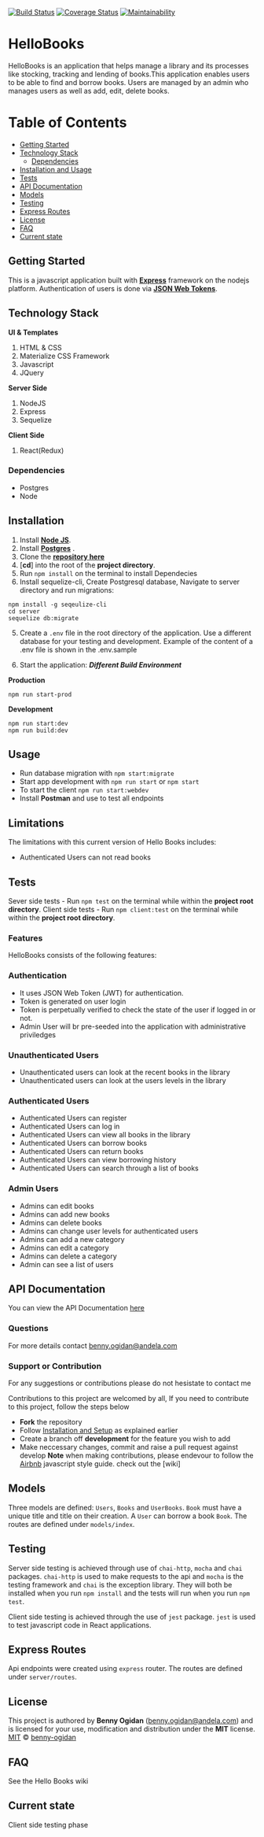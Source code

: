 [![Build Status](https://travis-ci.org/benfluleck/HelloBooks.png)](https://travis-ci.org/benfluleck/HelloBooks.svg?branch=staging)
[![Coverage Status](https://coveralls.io/repos/github/benfluleck/HelloBooks/badge.svg?branch=staging)](https://coveralls.io/github/benfluleck/HelloBooks?branch=staging)
[![Maintainability](https://api.codeclimate.com/v1/badges/65310d93aa5d31790cc1/maintainability)](https://codeclimate.com/github/benfluleck/HelloBooks/maintainability)

# HelloBooks

HelloBooks is an application that helps manage a library and its processes like stocking, tracking and lending of books.This application enables users to be able to find and borrow books. Users  are managed by an admin who manages users as well as add, edit, delete books.

# Table of Contents
- [Getting Started](#getting-started)
- [Technology Stack](#technology-stack)
  * [Dependencies](#dependencies)
- [Installation and Usage](#installation)
- [Tests](#tests)
- [API Documentation](#api-documentation)
- [Models](#models)
- [Testing](#testing)
- [Express Routes](#express-routes)
- [License](#license)
- [FAQ](#faqs)
- [Current state](#current-state)

## Getting Started
This is a javascript application built with [**Express**](https://expressjs.com/) framework on the nodejs platform. Authentication of users is done via [**JSON Web Tokens**](https://jwt.io/).


## Technology Stack
**UI & Templates**
1. HTML & CSS
2. Materialize CSS Framework
3. Javascript
4. JQuery

**Server Side**
1. NodeJS
2. Express
3. Sequelize

**Client Side**
1. React(Redux)

### Dependencies
* Postgres
* Node


## Installation

1. Install [**Node JS**](https://nodejs.org/en/).
1. Install [**Postgres**](https://www.postgresql.org/) .
1. Clone the [**repository here**](https://github.com/benfluleck/HelloBooks.git)
1. [**cd**] into the root of the **project directory**.
1. Run `npm install` on the terminal to install Dependecies
1. Install sequelize-cli, Create Postgresql database, Navigate to server directory and run migrations:
```
npm install -g seqeulize-cli
cd server
sequelize db:migrate
```
5. Create a `.env` file in the root directory of the application. Use a different database for your testing and development. Example of the content of a .env file is shown in the .env.sample

6. Start the application:
**_Different Build Environment_**

**Production**
```
npm run start-prod
```
**Development**
```
npm run start:dev
npm run build:dev
```

## Usage
- Run database migration with `npm start:migrate`
- Start app development with `npm run start` or `npm start`
- To start the client `npm run start:webdev`
- Install **Postman** and use to test all endpoints

## Limitations
The limitations with this current version of Hello Books includes:
- Authenticated Users can not read books

## Tests

Sever side tests - Run `npm test` on the terminal while within the **project root directory**.
Client side tests - Run `npm client:test` on the terminal while within the **project root directory**.


### Features
HelloBooks consists of the following features:

### Authentication

- It uses JSON Web Token (JWT) for authentication.
- Token is generated on user login
- Token is perpetually verified to check the state of the user if logged in or not.
- Admin User will br pre-seeded into the application with administrative priviledges

### Unauthenticated Users
- Unauthenticated users can look at the recent books in the library
- Unauthenticated users can look at the users levels in the library

### Authenticated Users
- Authenticated Users can register
- Authenticated Users can log in
- Authenticated Users can view all books in the library
- Authenticated Users can borrow books
- Authenticated Users can return books
- Authenticated Users can view borrowing history
- Authenticated Users can search through a list of books


### Admin Users
- Admins can edit books
- Admins can add new books
- Admins can delete books
- Admins can change user levels for authenticated users
- Admins can add  a new category
- Admins can edit a category
- Admins can delete a category
- Admin can see a list of users

## API Documentation
You can view the API Documentation [here](https://staging-hellobooks.herokuapp.com/api-docs)

### Questions
For more details contact benny.ogidan@andela.com

### Support or Contribution
For any suggestions or contributions  please do not hesistate to contact me

Contributions to this project are welcomed by all, If you need to contribute to this project, follow the steps below
* **Fork** the repository
* Follow [Installation and Setup](#installation-and-setup) as explained earlier
* Create a branch off **development** for the feature you wish to add
* Make neccessary changes, commit and raise a pull request against develop
**Note** when making contributions, please endevour to follow the [Airbnb](https://github.com/airbnb/javascript) javascript style guide. check out the [wiki]

## Models

Three models are defined: `Users`, `Books` and `UserBooks`. `Book` must have a unique title and title  on their creation. A `User` can borrow a book `Book`. The routes are defined under `models/index`.

## Testing

Server side testing is achieved through use of `chai-http`, `mocha` and `chai` packages. `chai-http` is used to make requests to the api and `mocha` is the testing framework and `chai` is the exception library. They will both be installed when you run `npm install` and the tests will run when you run `npm test`.

Client side testing is achieved through the use of `jest` package. `jest` is used to test javascript code in
React applications.

## Express Routes

Api endpoints were created using `express` router. The routes are defined under `server/routes`.

## License
This project is authored by **Benny Ogidan** (benny.ogidan@andela.com) and is licensed for your use, modification and distribution under the **MIT** license.
[MIT][license] © [benny-ogidan][author]
<!-- Definitions -->
[license]: LICENSE
[author]: benny-ogidan

## FAQ
See the Hello Books wiki

## Current state
Client side testing phase
